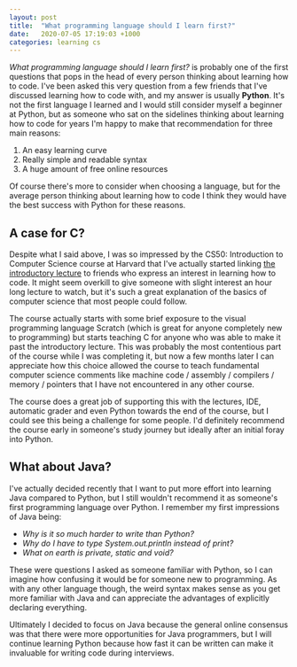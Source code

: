 ```yaml
---
layout: post
title:  "What programming language should I learn first?"
date:   2020-07-05 17:19:03 +1000
categories: learning cs
---
```


*What programming language should I learn first?* is probably one of the first questions that pops in the head of every person thinking about learning how to code. I've been asked this very question from a few friends that I've discussed learning how to code with, and my answer is usually **Python**. It's not the first language I learned and I would still consider myself a beginner at Python, but as someone who sat on the sidelines thinking about learning how to code for years I'm happy to make that recommendation for three main reasons:

  1. An easy learning curve
  2. Really simple and readable syntax
  3. A huge amount of free online resources

Of course there's more to consider when choosing a language, but for the average person thinking about learning how to code I think they would have the best success with Python for these reasons.

## A case for C?
Despite what I said above, I was so impressed by the CS50: Introduction to Computer Science course at Harvard that I've actually started linking [the introductory lecture](https://www.youtube.com/watch?v=jjqgP9dpD1k) to friends who express an interest in learning how to code. It might seem overkill to give someone with slight interest an hour long lecture to watch, but it's such a great explanation of the basics of computer science that most people could follow.

The course actually starts with some brief exposure to the visual programming language Scratch (which is great for anyone completely new to programming) but starts teaching C for anyone who was able to make it past the introductory lecture. This was probably the most contentious part of the course while I was completing it, but now a few months later I can appreciate how this choice allowed the course to teach fundamental computer science comments like machine code / assembly / compilers / memory / pointers that I have not encountered in any other course.

The course does a great job of supporting this with the lectures, IDE, automatic grader and even Python towards the end of the course, but I could see this being a challenge for some people. I'd definitely recommend the course early in someone's study journey but ideally after an initial foray into Python.

## What about Java?
I've actually decided recently that I want to put more effort into learning Java compared to Python, but I still wouldn't recommend it as someone's first programming language over Python. I remember my first impressions of Java being:
- *Why is it so much harder to write than Python?*
- *Why do I have to type System.out.println instead of print?*
- *What on earth is private, static and void?*

These were questions I asked as someone familiar with Python, so I can imagine how confusing it would be for someone new to programming. As with any other language though, the weird syntax makes sense as you get more familiar with Java and can appreciate the advantages of explicitly declaring everything.

Ultimately I decided to focus on Java because the general online consensus was that there were more opportunities for Java programmers, but I will continue learning Python because how fast it can be written can make it invaluable for writing code during interviews.

